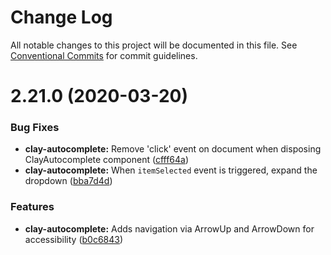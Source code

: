 # Change Log

All notable changes to this project will be documented in this file.
See [Conventional Commits](https://conventionalcommits.org) for commit guidelines.

# 2.21.0 (2020-03-20)


### Bug Fixes

* **clay-autocomplete:** Remove 'click' event on document when disposing ClayAutocomplete component ([cfff64a](https://github.com/liferay/clay/tree/master/packages/clay-autocomplete/commit/cfff64a))
* **clay-autocomplete:** When `itemSelected` event is triggered, expand the dropdown ([bba7d4d](https://github.com/liferay/clay/tree/master/packages/clay-autocomplete/commit/bba7d4d))


### Features

* **clay-autocomplete:** Adds navigation via ArrowUp and ArrowDown for accessibility ([b0c6843](https://github.com/liferay/clay/tree/master/packages/clay-autocomplete/commit/b0c6843))
